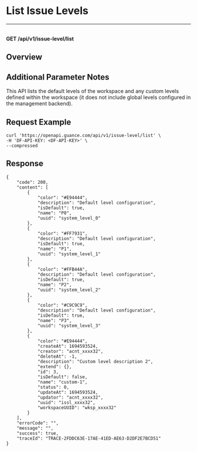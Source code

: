 # List Issue Levels

---

<br />**GET /api/v1/issue-level/list**

## Overview



## Additional Parameter Notes

This API lists the default levels of the workspace and any custom levels defined within the workspace (it does not include global levels configured in the management backend).



## Request Example
```shell
curl 'https://openapi.guance.com/api/v1/issue-level/list' \
-H 'DF-API-KEY: <DF-API-KEY>' \
--compressed
```



## Response
```shell
{
    "code": 200,
    "content": [
        {
            "color": "#E94444",
            "description": "Default level configuration",
            "isDefault": true,
            "name": "P0",
            "uuid": "system_level_0"
        },
        {
            "color": "#FF7931",
            "description": "Default level configuration",
            "isDefault": true,
            "name": "P1",
            "uuid": "system_level_1"
        },
        {
            "color": "#FFB44A",
            "description": "Default level configuration",
            "isDefault": true,
            "name": "P2",
            "uuid": "system_level_2"
        },
        {
            "color": "#C9C9C9",
            "description": "Default level configuration",
            "isDefault": true,
            "name": "P3",
            "uuid": "system_level_3"
        },
        {
            "color": "#E94444",
            "createAt": 1694593524,
            "creator": "acnt_xxxx32",
            "deleteAt": -1,
            "description": "Custom level description 2",
            "extend": {},
            "id": 3,
            "isDefault": false,
            "name": "custom-1",
            "status": 0,
            "updateAt": 1694593524,
            "updator": "acnt_xxxx32",
            "uuid": "issl_xxxx32",
            "workspaceUUID": "wksp_xxxx32"
        }
    ],
    "errorCode": "",
    "message": "",
    "success": true,
    "traceId": "TRACE-2FDDC63E-17AE-41ED-AE63-D2DF2E7BCD51"
} 
```